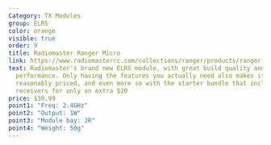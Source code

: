 ```yaml
---
Category: TX Modules
group: ELRS
color: orange
visible: true
order: 9
title: Radiomaster Ranger Micro
link: https://www.radiomasterrc.com/collections/ranger/products/ranger-micro-2-4ghz-elrs-module?variant=44725919842535
text: Radiomaster's brand new ELRS module, with great build quality and
  performance. Only having the features you actually need also makes it quite
  reasonably priced, and even more so with the starter bundle that includes 3
  receivers for only an extra $20
price: $39.99
point1: "Freq: 2.4GHz"
point2: "Output: 1W"
point3: "Module bay: JR"
point4: "Weight: 50g"
---
```

